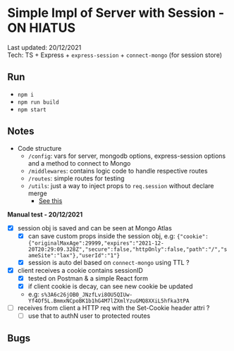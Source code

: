# Simple Impl of Server with Session - ON HIATUS

Last updated: 20/12/2021  
Tech: TS + Express + `express-session` + `connect-mongo` (for session store)

## Run

- `npm i`
- `npm run build`
- `npm start`

## Notes

- Code structure
  - `/config`: vars for server, mongodb options, express-session options and a method to connect to Mongo
  - `/middlewares`: contains logic code to handle respective routes
  - `/routes`: simple routes for testing
  - `/utils`: just a way to inject props to `req.session` without declare merge
    - [See this](https://github.com/DefinitelyTyped/DefinitelyTyped/issues/49941)

**Manual test - 20/12/2021**

- [x] session obj is saved and can be seen at Mongo Atlas
  - [x] can save custom props inside the session obj, e.g: `{"cookie":{"originalMaxAge":29999,"expires":"2021-12-20T20:29:09.328Z","secure":false,"httpOnly":false,"path":"/","sameSite":"lax"},"userId":"1"}`
  - [x] session is auto del based on `connect-mongo` using TTL ?
- [x] client receives a cookie contains sessionID
  - [x] tested on Postman & a simple React form
  - [x] if client cookie is decay, can see new cookie be updated
  - e.g: `s%3A6c26jOB0_JNzfLvi8OU5QIUw-Yf4Of5L.BmmxNCpoBK1b1hG4M7lZXmlYzuGMQ8XXiL5hfka3tPA`
- [ ] receives from client a HTTP req with the Set-Cookie header attri ?
  - [ ] use that to authN user to protected routes

## Bugs
